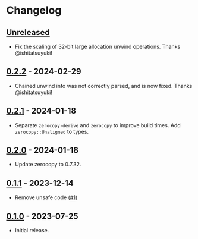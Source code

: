 # Changelog

## [Unreleased]
* Fix the scaling of 32-bit large allocation unwind operations. Thanks @ishitatsuyuki!

## [0.2.2] - 2024-02-29
* Chained unwind info was not correctly parsed, and is now fixed. Thanks @ishitatsuyuki!

## [0.2.1] - 2024-01-18
* Separate `zerocopy-derive` and `zerocopy` to improve build times. Add `zerocopy::Unaligned` to
  types.

## [0.2.0] - 2024-01-18
* Update zerocopy to 0.7.32.

## [0.1.1] - 2023-12-14
* Remove unsafe code ([#1](https://github.com/afranchuk/pe-unwind-info/pull/1))

## [0.1.0] - 2023-07-25
* Initial release.

[Unreleased]: https://github.com/afranchuk/pe-unwind-info/compare/0.2.2...HEAD
[0.2.2]: https://github.com/afranchuk/pe-unwind-info/compare/0.2.1...0.2.2
[0.2.1]: https://github.com/afranchuk/pe-unwind-info/compare/0.2.0...0.2.1
[0.2.0]: https://github.com/afranchuk/pe-unwind-info/compare/0.1.1...0.2.0
[0.1.1]: https://github.com/afranchuk/pe-unwind-info/compare/0.1.0...0.1.1
[0.1.0]: https://github.com/afranchuk/pe-unwind-info/releases/tag/0.0.1
